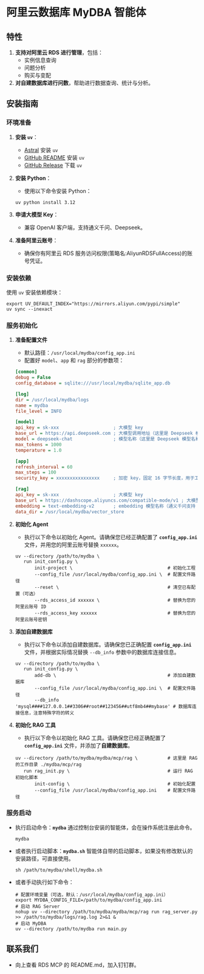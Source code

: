 # 阿里云数据库 MyDBA 智能体

## 特性

1. **支持对阿里云 RDS 进行管理**，包括：
   - 实例信息查询
   - 问题分析
   - 购买与变配
2. **对自建数据库进行问数**，帮助进行数据查询、统计与分析。

## 安装指南

### 环境准备

1. **安装 `uv`**：
   - [Astral](https://docs.astral.sh/uv/getting-started/installation/) 安装 `uv`
   - [GitHub README](https://github.com/astral-sh/uv#installation) 安装 `uv`
   - [GitHub Release](https://github.com/astral-sh/uv/releases) 下载 `uv`

2. **安装 Python**：
   - 使用以下命令安装 Python：

   ```shell
   uv python install 3.12
   ```

3. **申请大模型 Key**：
   - 兼容 OpenAI 客户端，支持通义千问、Deepseek。

4. **准备阿里云账号**：
   - 确保你有阿里云 RDS 服务访问权限(策略名:AliyunRDSFullAccess)的账号凭证。

### 安装依赖

使用 `uv` 安装依赖模块：

```shell
export UV_DEFAULT_INDEX="https://mirrors.aliyun.com/pypi/simple" 
uv sync --inexact
```

### 服务初始化

1. **准备配置文件**
   - 默认路径：`/usr/local/mydba/config_app.ini`
   - 配置好 `model`、`app` 和 `rag` 部分的参数项：

   ```ini
   [common]
   debug = False
   config_database = sqlite:///usr/local/mydba/sqlite_app.db

   [log]
   dir = /usr/local/mydba/logs
   name = mydba
   file_level = INFO

   [model]
   api_key = sk-xxx                    ; 大模型 key
   base_url = https://api.deepseek.com ; 大模型调用地址（这里是 Deepseek 模型地址）
   model = deepseek-chat               ; 模型名称（这里是 Deepseek 模型名称）
   max_tokens = 1000
   temperature = 1.0

   [app]
   refresh_interval = 60
   max_steps = 100
   security_key = xxxxxxxxxxxxxxxx     ; 加密 key，固定 16 字节长度，用于工程内部数据保护

   [rag]
   api_key = sk-xxx                    ; 大模型 key
   base_url = https://dashscope.aliyuncs.com/compatible-mode/v1 ; 大模型调用地址（这里是通义模型地址）
   embedding = text-embedding-v2       ; embedding 模型名称（通义千问支持 embedding 调用）
   data_dir = /usr/local/mydba/vector_store
   ```

2. **初始化 Agent**
   - 执行以下命令以初始化 Agent。请确保您已经正确配置了 **`config_app.ini`** 文件，并用您的阿里云账号替换 `xxxxxx`。

   ```shell
   uv --directory /path/to/mydba \
      run init_config.py \
          init-project \                                   # 初始化工程
          --config_file /usr/local/mydba/config_app.ini \  # 配置文件路径
          --reset \                                        # 清空已有配置（可选）
          --rds_access_id xxxxxx \                         # 替换为您的阿里云账号 ID
          --rds_access_key xxxxxx                          # 替换为您的阿里云账号密钥
   ```

3. **添加自建数据库**
   - 执行以下命令以添加自建数据库。请确保您已正确配置 **`config_app.ini`** 文件，并根据实际情况替换 `--db_info` 参数中的数据库连接信息。

   ```shell
   uv --directory /path/to/mydba \
      run init_config.py \
          add-db \                                         # 添加自建数据库
          --config_file /usr/local/mydba/config_app.ini \  # 配置文件路径
          --db_info 'mysql####127.0.0.1##3306##root##123456##utf8mb4##mybase' # 数据库连接信息，注意特殊字符的转义
   ```

4. **初始化 RAG 工具**
   - 执行以下命令以初始化 RAG 工具。请确保您已经正确配置了 **`config_app.ini`** 文件，并添加了**自建数据库**。

   ```shell
   uv --directory /path/to/mydba/mydba/mcp/rag \           # 这里是 RAG 的工作目录 ./mydba/mcp/rag
      run rag_init.py \                                    # 运行 RAG 初始化脚本
          init-config \                                    # 初始化配置
          --config_file /usr/local/mydba/config_app.ini    # 配置文件路径
   ```

### 服务启动

- 执行启动命令：**`mydba`** 通过控制台安装的智能体，会在操作系统注册此命令。

  ```shell
  mydba
  ```

- 或者执行启动脚本：**`mydba.sh`** 智能体自带的启动脚本，如果没有修改默认的安装路径，可直接使用。

  ```shell
  sh /path/to/mydba/shell/mydba.sh
  ```

- 或者手动执行如下命令：

  ```shell
  # 配置环境变量（可选，默认：/usr/local/mydba/config_app.ini）
  export MYDBA_CONFIG_FILE=/path/to/mydba/config_app.ini
  # 启动 RAG Server
  nohup uv --directory /path/to/mydba/mydba/mcp/rag run rag_server.py >> /path/to/mydba/logs/rag.log 2>&1 &
  # 启动 MyDBA
  uv --directory /path/to/mydba run main.py
  ```

## 联系我们

- 向上查看 RDS MCP 的 README.md，加入钉钉群。
